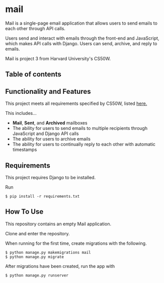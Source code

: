 # mail

Mail is a single-page email application that allows users to send emails to each other through API calls.

Users send and interact with emails through the front-end and JavaScript, which makes API calls with Django. Users can send, archive, and reply to emails.

Mail is project 3 from Harvard University's CS50W. 

## Table of contents


## Functionality and Features

This project meets all requirements specified by CS50W, listed [here.](https://cs50.harvard.edu/web/2020/projects/3/mail/)

This includes...
- **Mail**, **Sent**, and **Archived** mailboxes
- The ability for users to send emails to multiple recipients through JavaScript and Django API calls
- The ability for users to archive emails
- The ability for users to continually reply to each other with automatic timestamps

## Requirements

This project requires Django to be installed.

Run

    $ pip install -r requirements.txt

## How To Use

This repository contains an empty Mail application. 

Clone and enter the repository.

When running for the first time, create migrations with the following.

    $ python manage.py makemigrations mail
    $ python manage.py migrate

After migrations have been created, run the app with 

    $ python manage.py runserver
